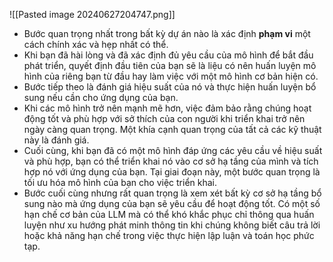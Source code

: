 ![[Pasted image 20240627204747.png]]
- Bước quan trọng nhất trong bất kỳ dự án nào là xác định **phạm vi** một cách chính xác và hẹp nhất có thể.
- Khi bạn đã hài lòng và đã xác định đủ yêu cầu của mô hình để bắt đầu phát triển, quyết định đầu tiên của bạn sẽ là liệu có nên huấn luyện mô hình của riêng bạn từ đầu hay làm việc với một mô hình cơ bản hiện có.
- Bước tiếp theo là đánh giá hiệu suất của nó và thực hiện huấn luyện bổ sung nếu cần cho ứng dụng của bạn.
- Khi các mô hình trở nên mạnh mẽ hơn, việc đảm bảo rằng chúng hoạt động tốt và phù hợp với sở thích của con người khi triển khai trở nên ngày càng quan trọng. Một khía cạnh quan trọng của tất cả các kỹ thuật này là đánh giá.
- Cuối cùng, khi bạn đã có một mô hình đáp ứng các yêu cầu về hiệu suất và phù hợp, bạn có thể triển khai nó vào cơ sở hạ tầng của mình và tích hợp nó với ứng dụng của bạn. Tại giai đoạn này, một bước quan trọng là tối ưu hóa mô hình của bạn cho việc triển khai.
- Bước cuối cùng nhưng rất quan trọng là xem xét bất kỳ cơ sở hạ tầng bổ sung nào mà ứng dụng của bạn sẽ yêu cầu để hoạt động tốt. Có một số hạn chế cơ bản của LLM mà có thể khó khắc phục chỉ thông qua huấn luyện như xu hướng phát minh thông tin khi chúng không biết câu trả lời hoặc khả năng hạn chế trong việc thực hiện lập luận và toán học phức tạp.